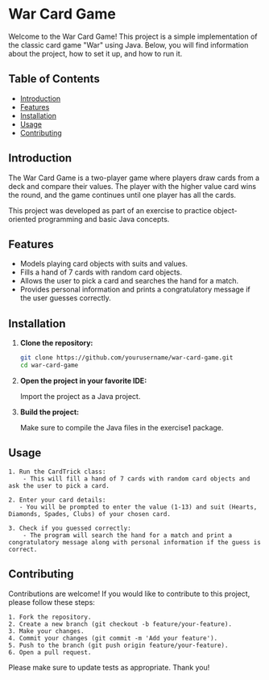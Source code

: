 # War Card Game

Welcome to the War Card Game! This project is a simple implementation of the classic card game "War" using Java. Below, you will find information about the project, how to set it up, and how to run it.

## Table of Contents

- [Introduction](#introduction)
- [Features](#features)
- [Installation](#installation)
- [Usage](#usage)
- [Contributing](#contributing)

## Introduction

The War Card Game is a two-player game where players draw cards from a deck and compare their values. The player with the higher value card wins the round, and the game continues until one player has all the cards.

This project was developed as part of an exercise to practice object-oriented programming and basic Java concepts.

## Features

- Models playing card objects with suits and values.
- Fills a hand of 7 cards with random card objects.
- Allows the user to pick a card and searches the hand for a match.
- Provides personal information and prints a congratulatory message if the user guesses correctly.

## Installation

1. **Clone the repository:**
   ```sh
   git clone https://github.com/yourusername/war-card-game.git
   cd war-card-game
2. **Open the project in your favorite IDE:**

    Import the project as a Java project.

3. **Build the project:**

    Make sure to compile the Java files in the exercise1 package.

## Usage

    1. Run the CardTrick class:
        - This will fill a hand of 7 cards with random card objects and ask the user to pick a card.

    2. Enter your card details:
       - You will be prompted to enter the value (1-13) and suit (Hearts, Diamonds, Spades, Clubs) of your chosen card.

    3. Check if you guessed correctly:
        - The program will search the hand for a match and print a congratulatory message along with personal information if the guess is correct.

## Contributing

Contributions are welcome! If you would like to contribute to this project, please follow these steps:

    1. Fork the repository.
    2. Create a new branch (git checkout -b feature/your-feature).
    3. Make your changes.
    4. Commit your changes (git commit -m 'Add your feature').
    5. Push to the branch (git push origin feature/your-feature).
    6. Open a pull request.

Please make sure to update tests as appropriate. Thank you!
